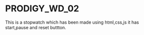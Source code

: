 # PRODIGY_WD_02
This is a stopwatch which has been made using html,css,js it has start,pause and reset buttton.
